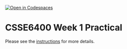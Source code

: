 [![Open in Codespaces](https://classroom.github.com/assets/launch-codespace-7f7980b617ed060a017424585567c406b6ee15c891e84e1186181d67ecf80aa0.svg)](https://classroom.github.com/open-in-codespaces?assignment_repo_id=13957555)
# CSSE6400 Week 1 Practical

Please see the [instructions](https://csse6400.uqcloud.net/practicals/week01.pdf) for more details.

